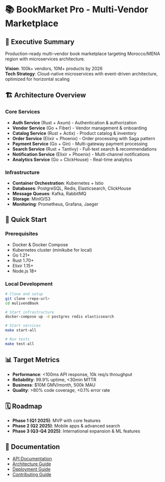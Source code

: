# 📚 BookMarket Pro - Multi-Vendor Marketplace

## 🎯 Executive Summary

Production-ready multi-vendor book marketplace targeting Morocco/MENA region with microservices architecture.

**Vision**: 100k+ vendors, 10M+ products by 2026  
**Tech Strategy**: Cloud-native microservices with event-driven architecture, optimized for horizontal scaling

## 🏗️ Architecture Overview

### Core Services

- **Auth Service** (Rust + Axum) - Authentication & authorization
- **Vendor Service** (Go + Fiber) - Vendor management & onboarding
- **Catalog Service** (Rust + Actix) - Product catalog & inventory
- **Order Service** (Elixir + Phoenix) - Order processing with Saga pattern
- **Payment Service** (Go + Gin) - Multi-gateway payment processing
- **Search Service** (Rust + Tantivy) - Full-text search & recommendations
- **Notification Service** (Elixir + Phoenix) - Multi-channel notifications
- **Analytics Service** (Go + ClickHouse) - Real-time analytics

### Infrastructure

- **Container Orchestration**: Kubernetes + Istio
- **Databases**: PostgreSQL, Redis, Elasticsearch, ClickHouse
- **Message Queues**: Kafka, RabbitMQ
- **Storage**: MinIO/S3
- **Monitoring**: Prometheus, Grafana, Jaeger

## 🚀 Quick Start

### Prerequisites

- Docker & Docker Compose
- Kubernetes cluster (minikube for local)
- Go 1.21+
- Rust 1.70+
- Elixir 1.15+
- Node.js 18+

### Local Development

```bash
# Clone and setup
git clone <repo-url>
cd mulivendBook

# Start infrastructure
docker-compose up -d postgres redis elasticsearch

# Start services
make start-all

# Run tests
make test-all
```

## 📊 Target Metrics

- **Performance**: <100ms API response, 10k req/s throughput
- **Reliability**: 99.9% uptime, <30min MTTR
- **Business**: $10M GMV/month, 500k MAU
- **Quality**: >80% code coverage, <0.1% error rate

## 🗓️ Roadmap

- **Phase 1 (Q1 2025)**: MVP with core features
- **Phase 2 (Q2 2025)**: Mobile apps & advanced search
- **Phase 3 (Q3-Q4 2025)**: International expansion & ML features

## 📝 Documentation

- [API Documentation](./docs/api/)
- [Architecture Guide](./docs/architecture/)
- [Deployment Guide](./docs/deployment/)
- [Contributing Guide](./CONTRIBUTING.md)
